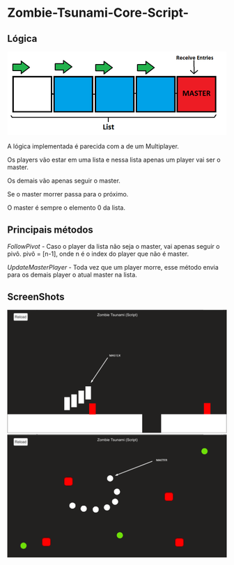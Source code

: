 # Zombie-Tsunami-Core-Script-
## Lógica
![Screenshot](https://github.com/EwertonLug/Zombie-Tsunami-Core-Script-/blob/master/Assets/Sprites/GitHub/logic.png)

A lógica implementada é parecida com a de um Multiplayer. 

Os players vão estar em uma lista e nessa lista apenas um player vai ser o master.

Os demais vão apenas seguir o master.

Se o master morrer passa para o próximo.

O master é sempre o elemento 0 da lista.

## Principais métodos
<i>FollowPivot</i> - Caso o player da lista não seja o master, vai apenas seguir o pivô.
pivô = [n-1], onde n é o index do player que não é master.

<i>UpdateMasterPlayer</i> - Toda vez que um player morre, esse método envia para os demais player o atual master na lista.

## ScreenShots

![Screenshot](https://github.com/EwertonLug/Zombie-Tsunami-Core-Script-/blob/master/Assets/Sprites/GitHub/Screen1.png)
![Screenshot](https://github.com/EwertonLug/Zombie-Tsunami-Core-Script-/blob/master/Assets/Sprites/GitHub/Screen2.png)

